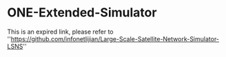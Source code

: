 # ONE-Extended-Simulator
This is an expired link, please refer to ''https://github.com/infonetlijian/Large-Scale-Satellite-Network-Simulator-LSNS''
